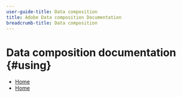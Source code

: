 ```yaml
---
user-guide-title: Data composition
title: Adobe Data composition Documentation
breadcrumb-title: Data composition
---
```


# Data composition documentation {#using}

+ [Home](home.md)
+ [Home](chapter1/newfile.md)
